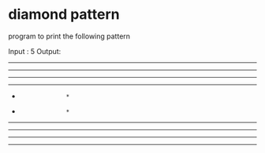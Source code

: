 # diamond pattern

program to print the following pattern

Input : 5
Output: 


* * * * *  * * * * *
* * * *      * * * *
* * *          * * *
* *              * *
*                  *
*                  *
* *              * *
* * *          * * *
* * * *      * * * *
* * * * *  * * * * *
